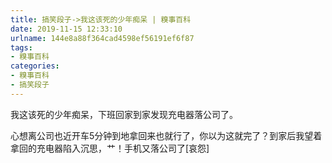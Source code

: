 ```yaml
---
title: 搞笑段子->我这该死的少年痴呆 | 糗事百科
date: 2019-11-15 12:33:10
urlname: 144e8a88f364cad4598ef56191ef6f87
tags: 
- 糗事百科
categories:
- 糗事百科
- 搞笑段子
---
```

我这该死的少年痴呆，下班回家到家发现充电器落公司了。

心想离公司也近开车5分钟到地拿回来也就行了，你以为这就完了？到家后我望着拿回的充电器陷入沉思，艹！手机又落公司了[哀怨]


